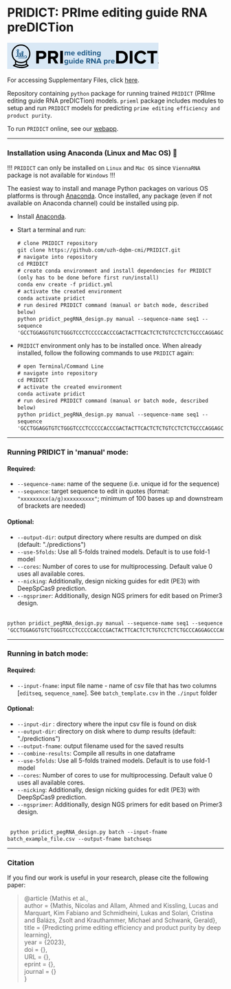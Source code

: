 # PRIDICT: PRIme editing guide RNA preDICTion 

![PRIDICT logo](pridict_logo.png)

For accessing Supplementary Files, click [here](https://github.com/uzh-dqbm-cmi/PRIDICT/tree/supplementary_files).

Repository containing `python` package for running trained `PRIDICT` (PRIme editing guide RNA preDICTion) models. `prieml` package includes modules to setup and run `PRIDICT` models for predicting `prime editing efficiency and product purity`.

To run `PRIDICT` online, see our [webapp](https://pridict.it/).

--------------------------

### Installation using Anaconda (Linux and Mac OS) 🐍
!!! `PRIDICT` can only be installed on `Linux` and `Mac OS` since `ViennaRNA` package is not available for `Windows` !!!

The easiest way to install and manage Python packages on various OS platforms is through [Anaconda](https://docs.anaconda.com/anaconda/install/). Once installed, any package (even if not available on Anaconda channel) could be installed using pip. 

* Install [Anaconda](https://docs.anaconda.com/anaconda/install/).
* Start a terminal and run:
    ```shell
    # clone PRIDICT repository
    git clone https://github.com/uzh-dqbm-cmi/PRIDICT.git
    # navigate into repository
    cd PRIDICT
    # create conda environment and install dependencies for PRIDICT (only has to be done before first run/install)
    conda env create -f pridict.yml
    # activate the created environment
    conda activate pridict
    # run desired PRIDICT command (manual or batch mode, described below)
    python pridict_pegRNA_design.py manual --sequence-name seq1 --sequence 'GCCTGGAGGTGTCTGGGTCCCTCCCCCACCCGACTACTTCACTCTCTGTCCTCTCTGCCCAGGAGCCCAGGATGTGCGAGTTCAAGTGGCTACGGCCGA(G/C)GTGCGAGGCCAGCTCGGGGGCACCGTGGAGCTGCCGTGCCACCTGCTGCCACCTGTTCCTGGACTGTACATCTCCCTGGTGACCTGGCAGCGCCCAGATGCACCTGCGAACCACCAGAATGTGGCCGC'
    ```

* `PRIDICT` environment only has to be installed once. When already installed, follow the following commands to use `PRIDICT` again:
    ```shell
    # open Terminal/Command Line
    # navigate into repository
    cd PRIDICT
    # activate the created environment
    conda activate pridict
    # run desired PRIDICT command (manual or batch mode, described below)
    python pridict_pegRNA_design.py manual --sequence-name seq1 --sequence 'GCCTGGAGGTGTCTGGGTCCCTCCCCCACCCGACTACTTCACTCTCTGTCCTCTCTGCCCAGGAGCCCAGGATGTGCGAGTTCAAGTGGCTACGGCCGA(G/C)GTGCGAGGCCAGCTCGGGGGCACCGTGGAGCTGCCGTGCCACCTGCTGCCACCTGTTCCTGGACTGTACATCTCCCTGGTGACCTGGCAGCGCCCAGATGCACCTGCGAACCACCAGAATGTGGCCGC'
    ```

--------------------------

### Running PRIDICT in 'manual' mode:
  ####  Required:
  -  `--sequence-name`: name of the sequene (i.e. unique id for the sequence)
  -  `--sequence`: target sequence to edit in quotes (format: `"xxxxxxxxx(a/g)xxxxxxxxxx"`; minimum of 100 bases up and downstream of brackets are needed)
  ####  Optional:
  -  `--output-dir`: output directory where results are dumped on disk (default: "./predictions")
  -  `--use-5folds`: Use all 5-folds trained models. Default is to use fold-1 model
  -  `--cores`: Number of cores to use for multiprocessing. Default value 0 uses all available cores.
  -  `--nicking`: Additionally, design nicking guides for edit (PE3) with DeepSpCas9 prediction.
  -  `--ngsprimer`: Additionally, design NGS primers for edit based on Primer3 design.
```shell

python pridict_pegRNA_design.py manual --sequence-name seq1 --sequence 'GCCTGGAGGTGTCTGGGTCCCTCCCCCACCCGACTACTTCACTCTCTGTCCTCTCTGCCCAGGAGCCCAGGATGTGCGAGTTCAAGTGGCTACGGCCGA(G/C)GTGCGAGGCCAGCTCGGGGGCACCGTGGAGCTGCCGTGCCACCTGCTGCCACCTGTTCCTGGACTGTACATCTCCCTGGTGACCTGGCAGCGCCCAGATGCACCTGCGAACCACCAGAATGTGGCCGC'
``` 
--------------------------

### Running in batch mode:
  ####  Required:
  -  `--input-fname`: input file name - name of csv file that has two columns [`editseq`, `sequence_name`]. See `batch_template.csv` in the `./input` folder
  ####  Optional:
  -  `--input-dir` : directory where the input csv file is found on disk
  -  `--output-dir`: directory on disk where to dump results (default: "./predictions")
  -  `--output-fname`: output filename used for the saved results
  -  `--combine-results`: Compile all results in one dataframe
  -  `--use-5folds`: Use all 5-folds trained models. Default is to use fold-1 model
  -  `--cores`: Number of cores to use for multiprocessing. Default value 0 uses all available cores.
  -  `--nicking`: Additionally, design nicking guides for edit (PE3) with DeepSpCas9 prediction.
  -  `--ngsprimer`: Additionally, design NGS primers for edit based on Primer3 design.
```shell

 python pridict_pegRNA_design.py batch --input-fname batch_example_file.csv --output-fname batchseqs

``` 
--------------------------

### Citation

If you find our work is useful in your research, please cite the following paper:

> @article {Mathis et al.,  
	author = {Mathis, Nicolas and Allam, Ahmed and Kissling, Lucas and  Marquart, Kim Fabiano and Schmidheini, Lukas and Solari, Cristina and Balázs, Zsolt and Krauthammer, Michael and Schwank, Gerald},  
	title = {Predicting prime editing efficiency and product purity by deep learning},  
	year = {2023},  
	doi = {},  
	URL = {},  
	eprint = {},  
	journal = {}  
}
